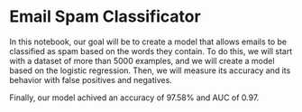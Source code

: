 # Email Spam Classificator

In this notebook, our goal will be to create a model that allows emails to be classified as spam based on the words they contain. To do this, we will start with a dataset of more than 5000 examples, and we will create a model based on the logistic regression. Then, we will measure its accuracy and its behavior with false positives and negatives.

Finally, our model achived an accuracy of 97.58% and AUC of 0.97.
